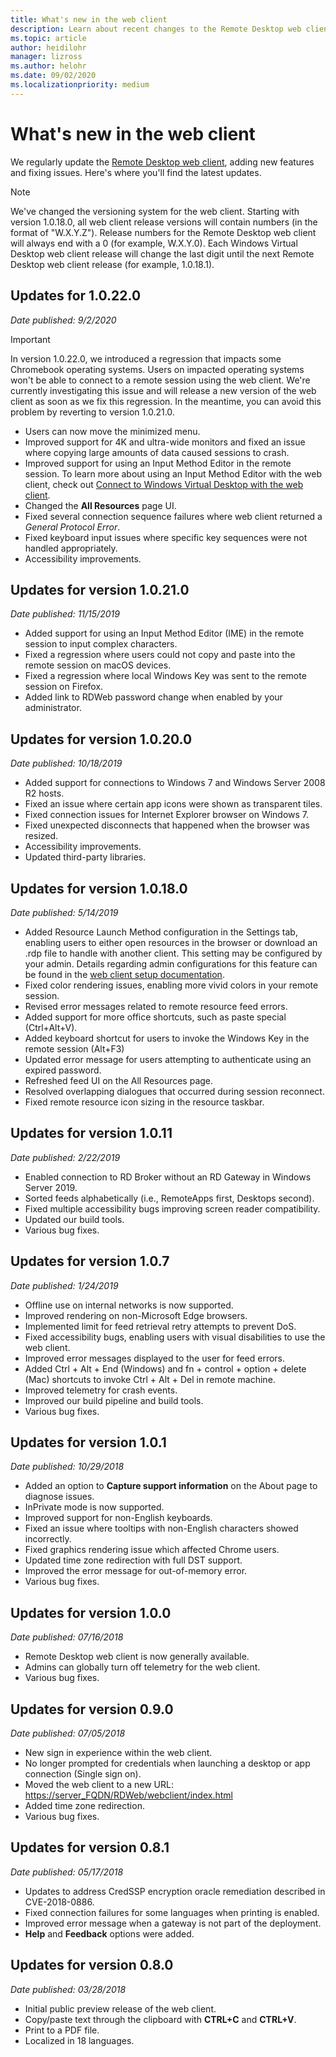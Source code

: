 ```yaml
---
title: What's new in the web client
description: Learn about recent changes to the Remote Desktop web client
ms.topic: article
author: heidilohr
manager: lizross
ms.author: helohr
ms.date: 09/02/2020
ms.localizationpriority: medium
---
```

# What's new in the web client

We regularly update the [Remote Desktop web client](remote-desktop-web-client.md), adding new features and fixing issues. Here's where you'll find the latest updates.

> [!NOTE]
> We've changed the versioning system for the web client. Starting with version 1.0.18.0, all web client release versions will contain numbers (in the format of "W.X.Y.Z"). Release numbers for the Remote Desktop web client will always end with a 0 (for example, W.X.Y.0). Each Windows Virtual Desktop web client release will change the last digit until the next Remote Desktop web client release (for example, 1.0.18.1).

## Updates for 1.0.22.0
*Date published: 9/2/2020*

> [!IMPORTANT]
> In version 1.0.22.0, we introduced a regression that impacts some Chromebook operating systems. Users on impacted operating systems won't be able to connect to a remote session using the web client. We're currently investigating this issue and will release a new version of the web client as soon as we fix this regression. In the meantime, you can avoid this problem by reverting to version 1.0.21.0. 

- Users can now move the minimized menu.
- Improved support for 4K and ultra-wide monitors and fixed an issue where copying large amounts of data caused sessions to crash.
- Improved support for using an Input Method Editor in the remote session. To learn more about using an Input Method Editor with the web client, check out [Connect to Windows Virtual Desktop with the web client](https://docs.microsoft.com/azure/virtual-desktop/connect-web).
- Changed the **All Resources** page UI.
- Fixed several connection sequence failures where web client returned a *General Protocol Error*.
- Fixed keyboard input issues where specific key sequences were not handled appropriately.
- Accessibility improvements.

## Updates for version 1.0.21.0
*Date published: 11/15/2019*

- Added support for using an Input Method Editor (IME) in the remote session to input complex characters.
- Fixed a regression where users could not copy and paste into the remote session on macOS devices.
- Fixed a regression where local Windows Key was sent to the remote session on Firefox.
- Added link to RDWeb password change when enabled by your administrator.

## Updates for version 1.0.20.0
*Date published: 10/18/2019*

- Added support for connections to Windows 7 and Windows Server 2008 R2 hosts.
- Fixed an issue where certain app icons were shown as transparent tiles.
- Fixed connection issues for Internet Explorer browser on Windows 7.
- Fixed unexpected disconnects that happened when the browser was resized.
- Accessibility improvements.
- Updated third-party libraries.

## Updates for version 1.0.18.0
*Date published: 5/14/2019*

- Added Resource Launch Method configuration in the Settings tab, enabling users to either open resources in the browser or download an .rdp file to handle with another client. This setting may be configured by your admin. Details regarding admin configurations for this feature can be found in the [web client setup documentation](remote-desktop-web-client-admin.md).
- Fixed color rendering issues, enabling more vivid colors in your remote session.
- Revised error messages related to remote resource feed errors.
- Added support for more office shortcuts, such as paste special (Ctrl+Alt+V).
- Added keyboard shortcut for users to invoke the Windows Key in the remote session (Alt+F3)
- Updated error message for users attempting to authenticate using an expired password.
- Refreshed feed UI on the All Resources page.
- Resolved overlapping dialogues that occurred during session reconnect.
- Fixed remote resource icon sizing in the resource taskbar.

## Updates for version 1.0.11
*Date published: 2/22/2019*

- Enabled connection to RD Broker without an RD Gateway in Windows Server 2019.
- Sorted feeds alphabetically (i.e., RemoteApps first, Desktops second).
- Fixed multiple accessibility bugs improving screen reader compatibility.
- Updated our build tools.
- Various bug fixes.

## Updates for version 1.0.7
*Date published: 1/24/2019*

- Offline use on internal networks is now supported.
- Improved rendering on non-Microsoft Edge browsers.
- Implemented limit for feed retrieval retry attempts to prevent DoS.
- Fixed accessibility bugs, enabling users with visual disabilities to use the web client.
- Improved error messages displayed to the user for feed errors.
- Added Ctrl + Alt + End (Windows) and fn + control + option + delete (Mac) shortcuts to invoke Ctrl + Alt + Del in remote machine.
- Improved telemetry for crash events.
- Improved our build pipeline and build tools.
- Various bug fixes.

## Updates for version 1.0.1
*Date published: 10/29/2018*

- Added an option to **Capture support information** on the About page to diagnose issues.
- InPrivate mode is now supported.
- Improved support for non-English keyboards.
- Fixed an issue where tooltips with non-English characters showed incorrectly.
- Fixed graphics rendering issue which affected Chrome users.
- Updated time zone redirection with full DST support.
- Improved the error message for out-of-memory error.
- Various bug fixes.

## Updates for version 1.0.0
*Date published: 07/16/2018*

- Remote Desktop web client is now generally available.
- Admins can globally turn off telemetry for the web client.
- Various bug fixes.

## Updates for version 0.9.0
*Date published: 07/05/2018*

- New sign in experience within the web client.
- No longer prompted for credentials when launching a desktop or app connection (Single sign on).
- Moved the web client to a new URL: <https://server_FQDN/RDWeb/webclient/index.html>
- Added time zone redirection.
- Various bug fixes.

## Updates for version 0.8.1
*Date published: 05/17/2018*

- Updates to address CredSSP encryption oracle remediation described in CVE-2018-0886.
- Fixed connection failures for some languages when printing is enabled.
- Improved error message when a gateway is not part of the deployment.
- **Help** and **Feedback** options were added.

## Updates for version 0.8.0
*Date published: 03/28/2018*

- Initial public preview release of the web client.
- Copy/paste text through the clipboard with **CTRL+C** and **CTRL+V**.
- Print to a PDF file.
- Localized in 18 languages.
